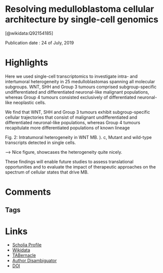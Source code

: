 
Resolving medulloblastoma cellular architecture by single-cell genomics
=======================================================================
  
  [@wikidata:Q92154185]  
  
Publication date : 24 of July, 2019  

# Highlights

Here we used single-cell transcriptomics to investigate intra- and intertumoral heterogeneity in 25 medulloblastomas spanning all molecular subgroups. WNT, SHH and Group 3 tumours comprised subgroup-specific undifferentiated and differentiated neuronal-like malignant populations, whereas Group 4 tumours consisted exclusively of differentiated neuronal-like neoplastic cells. 


We find that WNT, SHH and Group 3 tumours exhibit subgroup-specific cellular trajectories that consist of malignant undifferentiated and differentiated neuronal-like populations, whereas Group 4 tumours recapitulate more differentiated populations of known lineage

Fig. 2: Intratumoral heterogeneity in WNT MB.
). c, Mutant and wild-type transcripts detected in single cells. 

--> Nice figure, showcases the heterogeneity quite nicely.

These findings will enable future studies to assess translational opportunities and to evaluate the impact of therapeutic approaches on the spectrum of cellular states that drive MB.


# Comments

## Tags

# Links
  
 * [Scholia Profile](https://scholia.toolforge.org/work/Q92154185)  
 * [Wikidata](https://www.wikidata.org/wiki/Q92154185)  
 * [TABernacle](https://tabernacle.toolforge.org/?#/tab/manual/Q92154185/P921%3BP4510)  
 * [Author Disambiguator](https://author-disambiguator.toolforge.org/work_item_oauth.php?id=Q92154185&batch_id=&match=1&author_list_id=&doit=Get+author+links+for+work)  
 * [DOI](https://doi.org/10.1038/S41586-019-1434-6)  
